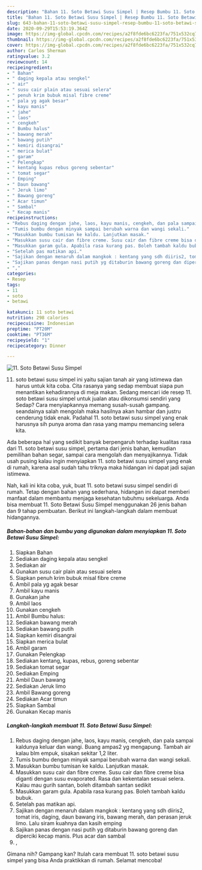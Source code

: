 ```yaml
---
description: "Bahan 11. Soto Betawi Susu Simpel | Resep Bumbu 11. Soto Betawi Susu Simpel Yang Lezat Sekali"
title: "Bahan 11. Soto Betawi Susu Simpel | Resep Bumbu 11. Soto Betawi Susu Simpel Yang Lezat Sekali"
slug: 643-bahan-11-soto-betawi-susu-simpel-resep-bumbu-11-soto-betawi-susu-simpel-yang-lezat-sekali
date: 2020-09-29T15:53:19.364Z
image: https://img-global.cpcdn.com/recipes/a2f8fde6bc6223fa/751x532cq70/11-soto-betawi-susu-simpel-foto-resep-utama.jpg
thumbnail: https://img-global.cpcdn.com/recipes/a2f8fde6bc6223fa/751x532cq70/11-soto-betawi-susu-simpel-foto-resep-utama.jpg
cover: https://img-global.cpcdn.com/recipes/a2f8fde6bc6223fa/751x532cq70/11-soto-betawi-susu-simpel-foto-resep-utama.jpg
author: Carlos Sherman
ratingvalue: 3.2
reviewcount: 14
recipeingredient:
- " Bahan"
- " daging kepala atau sengkel"
- " air"
- " susu cair plain atau sesuai selera"
- " penuh krim bubuk misal fibre creme"
- " pala yg agak besar"
- " kayu manis"
- " jahe"
- " laos"
- " cengkeh"
- " Bumbu halus"
- " bawang merah"
- " bawang putih"
- " kemiri disangrai"
- " merica bulat"
- " garam"
- " Pelengkap"
- " kentang kupas rebus goreng sebentar"
- " tomat segar"
- " Emping"
- " Daun bawang"
- " Jeruk limo"
- " Bawang goreng"
- " Acar timun"
- " Sambal"
- " Kecap manis"
recipeinstructions:
- "Rebus daging dengan jahe, laos, kayu manis, cengkeh, dan pala sampai kaldunya keluar dan wangi. Buang ampas2 yg mengapung. Tambah air kalau blm empuk, sisakan sekitar 1,2 liter."
- "Tumis bumbu dengan minyak sampai berubah warna dan wangi sekali."
- "Masukkan bumbu tumisan ke kaldu. Lanjutkan masak."
- "Masukkan susu cair dan fibre creme. Susu cair dan fibre creme bisa diganti dengan susu evaporated. Rasa dan kekentalan sesuai selera. Kalau mau gurih santan, boleh ditambah santan sedikit"
- "Masukkan garam gula. Apabila rasa kurang pas. Boleh tambah kaldu bubuk."
- "Setelah pas matikan api."
- "Sajikan dengan menaruh dalam mangkok : kentang yang sdh diiris2, tomat iris, daging, daun bawang iris, bawang merah, dan perasan jeruk limo. Lalu siram kuahnya dan kasih emping"
- "Sajikan panas dengan nasi putih yg ditaburin bawang goreng dan diperciki kecap manis. Plus acar dan sambal"
- ","
categories:
- Resep
tags:
- 11
- soto
- betawi

katakunci: 11 soto betawi 
nutrition: 298 calories
recipecuisine: Indonesian
preptime: "PT20M"
cooktime: "PT36M"
recipeyield: "1"
recipecategory: Dinner

---
```



![11. Soto Betawi Susu Simpel](https://img-global.cpcdn.com/recipes/a2f8fde6bc6223fa/751x532cq70/11-soto-betawi-susu-simpel-foto-resep-utama.jpg)


11. soto betawi susu simpel ini yaitu sajian tanah air yang istimewa dan harus untuk kita coba. Cita rasanya yang sedap membuat siapa pun menantikan kehadirannya di meja makan.
Sedang mencari ide resep 11. soto betawi susu simpel untuk jualan atau dikonsumsi sendiri yang Sedap? Cara menyiapkannya memang susah-susah gampang. seandainya salah mengolah maka hasilnya akan hambar dan justru cenderung tidak enak. Padahal 11. soto betawi susu simpel yang enak harusnya sih punya aroma dan rasa yang mampu memancing selera kita.

Ada beberapa hal yang sedikit banyak berpengaruh terhadap kualitas rasa dari 11. soto betawi susu simpel, pertama dari jenis bahan, kemudian pemilihan bahan segar, sampai cara mengolah dan menyajikannya. Tidak usah pusing kalau ingin menyiapkan 11. soto betawi susu simpel yang enak di rumah, karena asal sudah tahu triknya maka hidangan ini dapat jadi sajian istimewa.




Nah, kali ini kita coba, yuk, buat 11. soto betawi susu simpel sendiri di rumah. Tetap dengan bahan yang sederhana, hidangan ini dapat memberi manfaat dalam membantu menjaga kesehatan tubuhmu sekeluarga. Anda bisa membuat 11. Soto Betawi Susu Simpel menggunakan 26 jenis bahan dan 9 tahap pembuatan. Berikut ini langkah-langkah dalam membuat hidangannya.

<!--inarticleads1-->

##### Bahan-bahan dan bumbu yang digunakan dalam menyiapkan 11. Soto Betawi Susu Simpel:

1. Siapkan  Bahan
1. Sediakan  daging kepala atau sengkel
1. Sediakan  air
1. Gunakan  susu cair plain atau sesuai selera
1. Siapkan  penuh krim bubuk misal fibre creme
1. Ambil  pala yg agak besar
1. Ambil  kayu manis
1. Gunakan  jahe
1. Ambil  laos
1. Gunakan  cengkeh
1. Ambil  Bumbu halus:
1. Sediakan  bawang merah
1. Sediakan  bawang putih
1. Siapkan  kemiri disangrai
1. Siapkan  merica bulat
1. Ambil  garam
1. Gunakan  Pelengkap
1. Sediakan  kentang, kupas, rebus, goreng sebentar
1. Sediakan  tomat segar
1. Sediakan  Emping
1. Ambil  Daun bawang
1. Sediakan  Jeruk limo
1. Ambil  Bawang goreng
1. Sediakan  Acar timun
1. Siapkan  Sambal
1. Gunakan  Kecap manis




<!--inarticleads2-->

##### Langkah-langkah membuat 11. Soto Betawi Susu Simpel:

1. Rebus daging dengan jahe, laos, kayu manis, cengkeh, dan pala sampai kaldunya keluar dan wangi. Buang ampas2 yg mengapung. Tambah air kalau blm empuk, sisakan sekitar 1,2 liter.
1. Tumis bumbu dengan minyak sampai berubah warna dan wangi sekali.
1. Masukkan bumbu tumisan ke kaldu. Lanjutkan masak.
1. Masukkan susu cair dan fibre creme. Susu cair dan fibre creme bisa diganti dengan susu evaporated. Rasa dan kekentalan sesuai selera. Kalau mau gurih santan, boleh ditambah santan sedikit
1. Masukkan garam gula. Apabila rasa kurang pas. Boleh tambah kaldu bubuk.
1. Setelah pas matikan api.
1. Sajikan dengan menaruh dalam mangkok : kentang yang sdh diiris2, tomat iris, daging, daun bawang iris, bawang merah, dan perasan jeruk limo. Lalu siram kuahnya dan kasih emping
1. Sajikan panas dengan nasi putih yg ditaburin bawang goreng dan diperciki kecap manis. Plus acar dan sambal
1. ,




Gimana nih? Gampang kan? Itulah cara membuat 11. soto betawi susu simpel yang bisa Anda praktikkan di rumah. Selamat mencoba!
